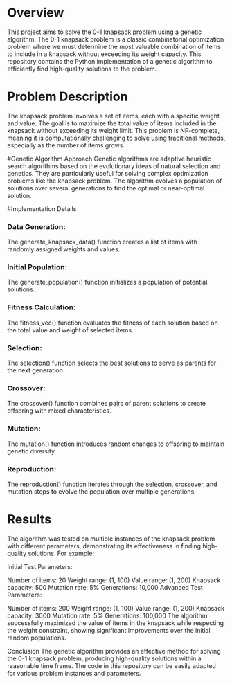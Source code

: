 # Overview
This project aims to solve the 0-1 knapsack problem using a genetic algorithm. The 0-1 knapsack problem is a classic combinatorial optimization problem where we must determine the most valuable combination of items to include in a knapsack without exceeding its weight capacity. This repository contains the Python implementation of a genetic algorithm to efficiently find high-quality solutions to the problem.

# Problem Description
The knapsack problem involves a set of items, each with a specific weight and value. The goal is to maximize the total value of items included in the knapsack without exceeding its weight limit. This problem is NP-complete, meaning it is computationally challenging to solve using traditional methods, especially as the number of items grows.

#Genetic Algorithm Approach
Genetic algorithms are adaptive heuristic search algorithms based on the evolutionary ideas of natural selection and genetics. They are particularly useful for solving complex optimization problems like the knapsack problem. The algorithm evolves a population of solutions over several generations to find the optimal or near-optimal solution.

#Implementation Details
### Data Generation:
The generate_knapsack_data() function creates a list of items with randomly assigned weights and values. 
### Initial Population:
The generate_population() function initializes a population of potential solutions.
### Fitness Calculation:
The fitness_vec() function evaluates the fitness of each solution based on the total value and weight of selected items.
### Selection:
The selection() function selects the best solutions to serve as parents for the next generation. 
### Crossover:
The crossover() function combines pairs of parent solutions to create offspring with mixed characteristics.
### Mutation:
The mutation() function introduces random changes to offspring to maintain genetic diversity. 
### Reproduction:
The reproduction() function iterates through the selection, crossover, and mutation steps to evolve the population over multiple generations.
# Results
The algorithm was tested on multiple instances of the knapsack problem with different parameters, demonstrating its effectiveness in finding high-quality solutions. For example:

Initial Test Parameters:

Number of items: 20 Weight range: (1, 100) Value range: (1, 200) Knapsack capacity: 500 Mutation rate: 5% Generations: 10,000 Advanced Test Parameters:

Number of items: 200 Weight range: (1, 100) Value range: (1, 200) Knapsack capacity: 3000 Mutation rate: 5% Generations: 100,000 The algorithm successfully maximized the value of items in the knapsack while respecting the weight constraint, showing significant improvements over the initial random populations.

Conclusion The genetic algorithm provides an effective method for solving the 0-1 knapsack problem, producing high-quality solutions within a reasonable time frame. The code in this repository can be easily adapted for various problem instances and parameters.
